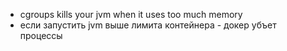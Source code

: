 - cgroups kills your jvm when it uses too much memory
- если запустить jvm выше лимита контейнера - докер убъет процессы
